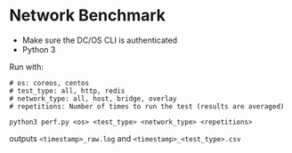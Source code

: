 # Network Benchmark

- Make sure the DC/OS CLI is authenticated
- Python 3

Run with:
```shell
# os: coreos, centos
# test_type: all, http, redis
# network_type: all, host, bridge, overlay
# repetitions: Number of times to run the test (results are averaged)

python3 perf.py <os> <test_type> <network_type> <repetitions>
```

outputs `<timestamp>_raw.log` and `<timestamp>_<test_type>.csv`
